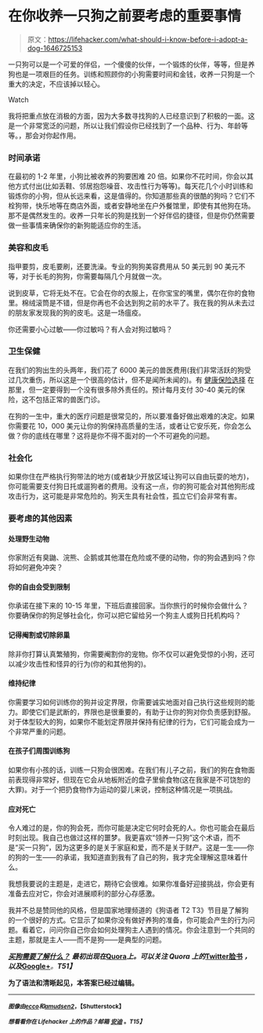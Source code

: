 # 在你收养一只狗之前要考虑的重要事情

> 原文：<https://lifehacker.com/what-should-i-know-before-i-adopt-a-dog-1646725153>

一只狗可以是一个可爱的伴侣，一个傻傻的伙伴，一个锻炼的伙伴，等等，但是养狗也是一项艰巨的任务。训练和照顾你的小狗需要时间和金钱，收养一只狗是一个重大的决定，不应该掉以轻心。

Watch

我将把重点放在消极的方面，因为大多数寻找狗的人已经意识到了积极的一面。这是一个非常宽泛的问题，所以让我们假设你已经找到了一个品种、行为、年龄等等。，那会对你起作用。

### 时间承诺

在最初的 1-2 年里，小狗比被收养的狗要困难 20 倍。如果你不花时间，你会以其他方式付出(比如丢鞋、邻居抱怨噪音、攻击性行为等等)。每天花几个小时训练和锻炼你的小狗，但从长远来看，这是值得的。你知道那些真的很酷的狗吗？它们不栓狗带，快乐地等在商店外面，或者安静地坐在户外餐馆里，即使有其他狗在场。那不是偶然发生的。收养一只年长的狗是找到一个好伴侣的捷径，但是你仍然需要做一些事情来确保你的新狗能适应你的生活。

### 美容和皮毛

指甲要剪，皮毛要刷，还要洗澡。专业的狗狗美容费用从 50 美元到 90 美元不等，对于长毛的狗狗，你需要每隔几个月就做一次。

说到皮草，它将无处不在。它会在你的衣服上，在你宝宝的嘴里，偶尔在你的食物里。棉绒滚筒是不错，但是你再也不会达到狗之前的水平了。我在我的狗从未去过的朋友家发现我的狗的皮毛。这是一场瘟疫。

你还需要小心过敏——你过敏吗？有人会对狗过敏吗？

### 卫生保健

在我们的狗出生的头两年，我们花了 6000 美元的兽医费用(我们非常活跃的狗受过几次重伤，所以这是一个很高的估计，但不是闻所未闻的)。有 [健康保险选择](https://lifehacker.com/is-pet-insurance-worth-it-5864155) 在那里，但一定要得到一个没有很多除外责任的。预计每月支付 30-40 美元的保险，这不包括正常的兽医门诊。

在狗的一生中，重大的医疗问题是很常见的，所以要准备好做出艰难的决定。如果你需要花 10，000 美元让你的狗保持高质量的生活，或者让它安乐死，你会怎么做？你的底线在哪里？这将是你不得不面对的一个不可避免的问题。

### 社会化

如果你住在严格执行狗带法的地方(或者缺少开放区域让狗可以自由玩耍的地方)，你可能需要支付狗日托或遛狗者的费用。没有这一点，你的狗可能会对其他狗形成攻击行为，这可能是非常危险的。狗天生具有社会性，孤立它们会非常有害。

### 要考虑的其他因素

#### 处理野生动物

你家附近有臭鼬、浣熊、企鹅或其他潜在危险或不便的动物，你的狗会遇到吗？你将如何避免冲突？

#### 你的自由会受到限制

你承诺在接下来的 10-15 年里，下班后直接回家。当你旅行的时候你会做什么？你要确保你的狗足够社会化，你可以把它留给另一个狗主人或狗日托机构吗？

#### 记得阉割或切除卵巢

除非你打算认真繁殖狗，你需要阉割你的宠物。你不仅可以避免受惊的小狗，还可以减少攻击性和怪异的行为(你的和其他狗的)。

#### 维持纪律

你需要学习如何训练你的狗并设定界限，你需要诚实地面对自己执行这些规则的能力。即使它们是武断的，界限也是很重要的，有助于让你的狗对你负责感到舒服。对于体型较大的狗，如果你不能划定界限并保持有纪律的行为，它们可能会成为一个非常严重的问题。

#### 在孩子们周围训练狗

如果你有小孩的话，训练一只狗会很困难。在我们有儿子之前，我们的狗在食物面前表现得非常好，但现在它会从地板附近的盘子里偷食物(这在我家是不可饶恕的大罪)。对于一个把扔食物作为运动的婴儿来说，控制这种情况是一项挑战。

#### 应对死亡

令人难过的是，你的狗会死，而你可能是决定它何时会死的人。你也可能会在最后时刻出现。我自己也做过这样的噩梦。我更喜欢“领养一只狗”这个术语，而不是“买一只狗”，因为这更多的是关于家庭和爱，而不是关于财产。这是一生——你的狗的一生——的承诺，我知道直到我有了自己的狗，我才完全理解这意味着什么。

我想我要说的主题是，走进它，期待它会很难。如果你准备好迎接挑战，你会更有准备去应对它，你会对进展顺利的部分心存感激。

我并不总是赞同他的风格，但是国家地理频道的《狗语者 T2 T3》节目是了解狗的一个很好的方式。它显示了如果你没有做好养狗的准备，你可能会产生的行为问题。看着它，问问你自己你会如何处理狗主人遇到的情况。你会注意到一个共同的主题，那就是主人——而不是狗——是典型的问题。

[***买狗需要了解什么？***](http://www.quora.com/What-should-I-know-about-buying-a-dog) ***最初出现在***[**Quora**](http://www.quora.com/)***上。可以关注 Quora 上的***[**Twitter**](https://twitter.com/Quora)**[**脸书**](https://www.facebook.com/quora) ***，以及***[**Google+**](https://plus.google.com/111127313006403749982/posts)***。**T51】***

**为了语法和清晰起见，本答案已经过编辑。**

* * *

**<small>*图像由*</small>[<small>*ecco*</small>](http://www.shutterstock.com/pic.mhtml?id=150036554&src=id)<small>*和*</small>[<small>*amudsen*</small>](http://www.shutterstock.com/pic.mhtml?id=75267286&src=id)<small></small>*[<small>*2*</small>](http://www.shutterstock.com/pic.mhtml?id=75311473&src=id)<small>*，【Shutterstock】*</small>***

***<small>*想看看你在 Lifehacker 上的作品？邮箱*</small> [<small>*安迪*</small>](mailto:andy@lifehacker.com) <small>*。*T15】</small>***